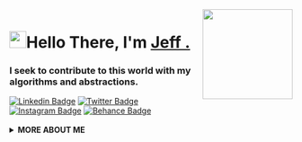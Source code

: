 
<img align="right" src="https://media.giphy.com/media/d31vTpVi1LAcDvdm/giphy.gif" height="160px" width="auto">

<h1 align="left"><img src="https://raw.githubusercontent.com/sidbelbase/sidbelbase/master/wave.gif" width="30px">Hello There, I'm <a href="https://www.facebook.com/hieuhas/">Jeff .</a></h1>

<h3 align="left">I seek to contribute to this world with my algorithms and abstractions.</h3>

<a target="_blank" href="https://linkedin.com/in/sidbelbase/">
<img src="https://img.shields.io/badge/-sidbelbase-blue?style=for-the-badge&logo=Linkedin&logoColor=white&link=https://linkedin.com/in/sidbelbase/" alt="Linkedin Badge"></a>

<a target="_blank" href="https://twitter.com/sidbelbase">
<img src="" alt="Twitter Badge"></a>

<a target="_blank" href="https://instagram.com/sidbelbase/">
<img src="" alt="Instagram Badge"></a>

<a target="_blank" href="https://behance.net/sidbelbase/">
<img src="" alt="Behance Badge"></a>
<br>

<br>

  <details>
    <summary>
    <strong>MORE ABOUT ME</strong>
    </summary>

```javascript
const sidbelbase = {
  availableForHire: true,
  education: "UnderGraduate",
  otherAlias: "Back-end Developer",
  codesIn: [ "Java","J2EE","Java Swing","VueJs", "HTML", "CSS"],
  currentlylearning: ["TailwindCss","SwiftUI","SpringBoot"],
  toolsUsing: ["PostMan","GitKraken","IntelliJ IDEA","Brave"],
  experiences: [
<!--     {
      company : "Behance",
      post : "Graphic Designer | Freelancing"
    }, -->
 null 
  
  ],
}
```

<img src="https://media.giphy.com/media/RhwkGhrlj3NVSOxWSN/giphy.gif" height="30"> <em><b>I'm mostly active around the internet</b> so if you want to say hi or just dropby, feel free to <a target="_blank" href=""><strong> start a discussion here</strong></a>, I'll be happy to exchnage our views on dinosaurs or life or anything you fancy about ;)</b> </em>


<a target="_blank" href="https://github.com/sidbelbase/sidbelbase/">
<img src="https://img.shields.io/badge/dynamic/json?url=https://api.countapi.xyz/hit/visitor-badge/sidbelbase&style=for-the-badge&label=visitors&query=value&color=0F0F1A&labelColor=0F0F1A" alt="sidbelbase's vistors">
</a>

  </details>
